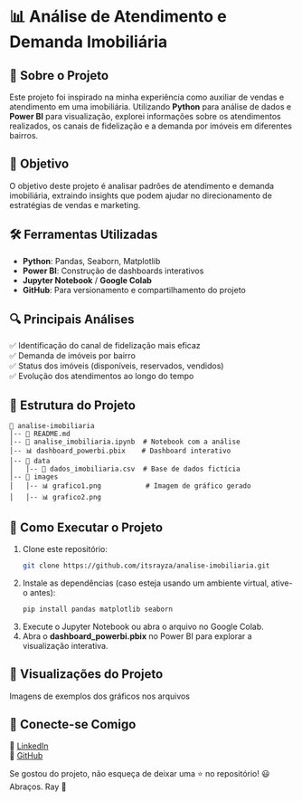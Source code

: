 # 📊 Análise de Atendimento e Demanda Imobiliária

## 📌 Sobre o Projeto
Este projeto foi inspirado na minha experiência como auxiliar de vendas e atendimento em uma imobiliária. Utilizando **Python** para análise de dados e **Power BI** para visualização, explorei informações sobre os atendimentos realizados, os canais de fidelização e a demanda por imóveis em diferentes bairros.

## 🎯 Objetivo
O objetivo deste projeto é analisar padrões de atendimento e demanda imobiliária, extraindo insights que podem ajudar no direcionamento de estratégias de vendas e marketing.

## 🛠️ Ferramentas Utilizadas
- **Python**: Pandas, Seaborn, Matplotlib
- **Power BI**: Construção de dashboards interativos
- **Jupyter Notebook** / **Google Colab**
- **GitHub**: Para versionamento e compartilhamento do projeto

## 🔍 Principais Análises
✅ Identificação do canal de fidelização mais eficaz  
✅ Demanda de imóveis por bairro  
✅ Status dos imóveis (disponíveis, reservados, vendidos)  
✅ Evolução dos atendimentos ao longo do tempo  

## 📂 Estrutura do Projeto
```
📁 analise-imobiliaria
│-- 📄 README.md
│-- 📄 analise_imobiliaria.ipynb  # Notebook com a análise
│-- 📊 dashboard_powerbi.pbix    # Dashboard interativo
│-- 📁 data
│   │-- 📝 dados_imobiliaria.csv  # Base de dados fictícia
│-- 📁 images
│   │-- 📊 grafico1.png           # Imagem de gráfico gerado
│   │-- 📊 grafico2.png
```

## 🚀 Como Executar o Projeto
1. Clone este repositório:  
   ```bash
   git clone https://github.com/itsrayza/analise-imobiliaria.git
   ```
2. Instale as dependências (caso esteja usando um ambiente virtual, ative-o antes):  
   ```bash
   pip install pandas matplotlib seaborn
   ```
3. Execute o Jupyter Notebook ou abra o arquivo no Google Colab.
4. Abra o **dashboard_powerbi.pbix** no Power BI para explorar a visualização interativa.

## 📸 Visualizações do Projeto
Imagens de exemplos dos gráficos nos arquivos 

## 📢 Conecte-se Comigo
📌 [LinkedIn](https://www.linkedin.com/in/rayssa-sousa-a194502b0/)  
📌 [GitHub](https://github.com/itsrayza)  

Se gostou do projeto, não esqueça de deixar uma ⭐ no repositório! 😃
Abraços. Ray 🎀
